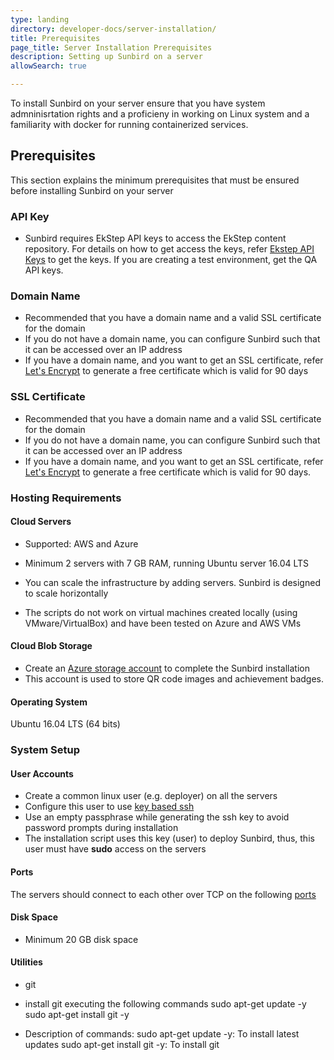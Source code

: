 ```yaml
---
type: landing
directory: developer-docs/server-installation/
title: Prerequisites
page_title: Server Installation Prerequisites
description: Setting up Sunbird on a server
allowSearch: true

---
```


To install Sunbird on your server ensure that you have system admninisrtation rights and a proficieny in working on Linux system and a familiarity with docker for running containerized services.

## Prerequisites
This section explains the minimum prerequisites that must be ensured before installing Sunbird on your server

### API Key

* Sunbird requires EkStep API keys to access the EkStep content repository. For details on how to get access the keys, refer <a href="http://www.sunbird.org/developer-docs/server_installation/ekstep_keys" target="_blank">Ekstep API Keys</a> to get the keys. If you are creating a test environment, get the QA API keys.

### Domain Name

* Recommended that you have a domain name and a valid SSL certificate for the domain
* If you do not have a domain name, you can configure Sunbird such that it can be accessed over an IP address
* If you have a domain name, and you want to get an SSL certificate, refer <a href="https://letsencrypt.org/" target="_blank">Let's Encrypt</a> to generate a free certificate which is valid for 90 days

### SSL Certificate

* Recommended that you have a domain name and a valid SSL certificate for the domain
* If you do not have a domain name, you can configure Sunbird such that it can be accessed over an IP address
* If you have a domain name, and you want to get an SSL certificate, refer <a href="https://letsencrypt.org/" target="_blank">Let's Encrypt</a> to generate a free certificate which is valid for 90 days.

### Hosting Requirements

#### Cloud Servers

* Supported: AWS and Azure

* Minimum 2 servers with 7 GB RAM, running Ubuntu server 16.04 LTS
* You can scale the infrastructure by adding servers. Sunbird is designed to scale horizontally
* The scripts do not work on virtual machines created locally (using VMware/VirtualBox) and have been tested on Azure and AWS VMs

#### Cloud Blob Storage
* Create an <a href="https://docs.microsoft.com/en-us/azure/storage/common/storage-create-storage-account" target="_blank">Azure storage account</a> to complete the Sunbird installation
* This account is used to store QR code images and achievement badges.

#### Operating System
Ubuntu 16.04 LTS (64 bits)

### System Setup

#### User Accounts
* Create a common linux user (e.g. deployer) on all the servers
* Configure this user to use <a href="https://www.digitalocean.com/community/tutorials/how-to-configure-ssh-key-based-authentication-on-a-linux-server" target="_blank">key based ssh</a>
* Use an empty passphrase while generating the ssh key to avoid password prompts during installation 
* The installation script uses this key (user) to deploy Sunbird, thus, this user must have **sudo** access on the servers

#### Ports
The servers should connect to each other over TCP on the following [ports](developer-docs/installation/server_installation/#mapping-ports) 

#### Disk Space
* Minimum 20 GB disk space

#### Utilities
* git
* install git executing the following commands
    sudo apt-get update -y 
    sudo apt-get install git -y 

 * Description of commands:
 sudo apt-get update -y: To install latest updates
 sudo apt-get install git -y: To install git